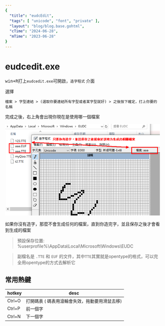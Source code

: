 ```yaml
---
{
  "title": "eudcEdit",
  "tags": [ "unicode", "font", "private" ],
  "layout": "blog/blog.base.gohtml",
  "cTime": "2024-06-28",
  "mTime": "2023-06-28"
}
---
```


# eudcedit.exe

<kbd>win+R</kbd>打上`eudcedit.exe`可開啟，`造字程式` 介面

選擇

```
檔案 > 字型連結 > (選取你要連結所有字型或者某字型就好) > 之後按下確定，打上你要的名稱
```

完成之後，右上角會出現你現在是使用哪一個檔案

![](img/eudcedit.png)

如果你沒有造字，那麼不會生成任何的檔案，直到你造完字，並且保存之後才會看到生成的檔案

> 預設保存位置: %userprofile%\AppData\Local\Microsoft\Windows\EUDC

> 副檔名是 `.TTE` 和 `EUF` 的文件，其中`TTE`其實就是opentype的格式，可以完全用opentype的方式去解析它

## 常用熱鍵

| hotkey | desc |
| ---- | ---- |
Ctrl+O | 打開碼表 ( 碼表用滾輪會失效，拖動要用滑鼠去移)
Ctrl+P | 前一個字
Ctrl+N | 下一個字
